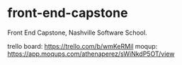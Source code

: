 # front-end-capstone
Front End Capstone, Nashville Software School.

trello board: 		https://trello.com/b/wmKeRMil
moqup: 				https://app.moqups.com/athenaperez/sWiNkdP5OT/view

